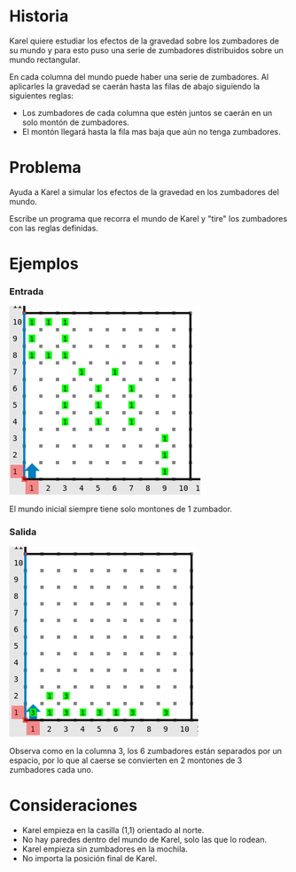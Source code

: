 # Historia

Karel quiere estudiar los efectos de la gravedad sobre los zumbadores de su mundo y para esto puso una serie de zumbadores distribuidos sobre un mundo rectangular.

En cada columna del mundo puede haber una serie de zumbadores. Al aplicarles la gravedad se caerán hasta las filas de abajo siguiendo la siguientes reglas:

* Los zumbadores de cada columna que estén juntos se caerán en un solo montón de zumbadores.
* El montón llegará hasta la fila mas baja que aún no tenga zumbadores.

# Problema

Ayuda a Karel a simular los efectos de la gravedad en los zumbadores del mundo.

Escribe un programa que recorra el mundo de Karel y "tire" los zumbadores con las reglas definidas.

# Ejemplos

### Entrada

![Ejemplo de entrada](sampleIn1.png)

El mundo inicial siempre tiene solo montones de 1 zumbador.

### Salida

![Ejemplo de salida](sampleOut1.png)

Observa como en la columna 3, los 6 zumbadores están separados por un espacio, por lo que al caerse se convierten en 2 montones de 3 zumbadores cada uno.

# Consideraciones

*  Karel empieza en la casilla (1,1) orientado al norte.
*  No hay paredes dentro del mundo de Karel, solo las que lo rodean.
*  Karel empieza sin zumbadores en la mochila.
*  No importa la posición final de Karel.

